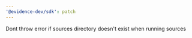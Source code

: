 ```yaml
---
'@evidence-dev/sdk': patch
---
```


Dont throw error if sources directory doesn't exist when running sources
